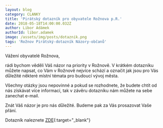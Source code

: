 ```yaml
---
layout: blog
category: CLANKY
title: 'Pirátský dotazník pro obyvatele Rožnova p.R.'
date: 2018-05-18T14:00:00.032Z
author: Libor Adámek
authorId: libor.adamek
image: /assets/img/posts/dotaznik.png
tags: 'Rožnov Pirátský-dotazník Názory-občanů'
---
```

Vážení obyvatelé Rožnova,

rádi bychom věděli Váš názor na priority v Rožnově. V krátkém dotazníku můžete napsat, co Vám v Rožnově nejvíce schází a označit jak jsou pro Vás důležité některé místní témata pro budoucí vývoj města.

Všechny otázky jsou nepovinné a pokud se rozhodnete, že budete chtít od nás získávat více informací, tak v závěru dotazníku nám můžete na sebe zanechat e-mail. 

Znát Váš názor je pro nás důležité. Budeme pak za Vás prosazovat Vaše přání.

Dotazník naleznete [ZDE](https://goo.gl/forms/GFo0TFb5T1oOdviA3){:target="_blank"}
